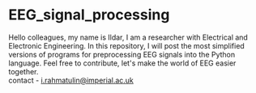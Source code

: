# EEG_signal_processing
Hello colleagues, my name is Ildar, I am a researcher with Electrical and Electronic Engineering. In this repository, I will post the most simplified versions of programs for preprocessing EEG signals into the Python language. Feel free to contribute, let's make the world of EEG easier together.  
contact  - i.rahmatulin@imperial.ac.uk
